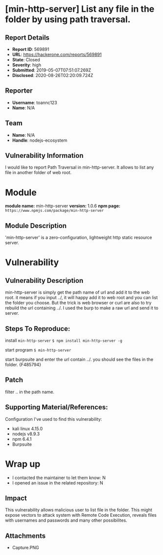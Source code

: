 # [min-http-server] List any file in the folder by using path traversal.

## Report Details
- **Report ID**: 569891
- **URL**: https://hackerone.com/reports/569891
- **State**: Closed
- **Severity**: high
- **Submitted**: 2019-05-07T07:51:07.269Z
- **Disclosed**: 2020-08-26T02:20:09.724Z

## Reporter
- **Username**: toannc123
- **Name**: N/A

## Team
- **Name**: N/A
- **Handle**: nodejs-ecosystem

## Vulnerability Information
I would like to report Path Traversal in min-http-server. It allows to list any file in another folder of web root.

# Module

**module name:** min-http-server
**version:** 1.0.6
**npm page:** `https://www.npmjs.com/package/min-http-server`

## Module Description

'min-http-server' is a zero-configuration, lightweight http static resource server.

# Vulnerability

## Vulnerability Description

min-http-server is simply get the path name of url and add it to the web root. it means if you input ../, it will happy add it to web root and you can list the folder you choose. But the trick is web browser or curl are also to try rebuild the url containing ../. I used the burp to make a raw url and send it to server.

## Steps To Reproduce:

install `min-http-server`
`$ npm install min-http-server -g`

start program
`$ min-http-server`

start burpsuite and enter the url contain ../. you should see the files in the folder.
{F485794}

## Patch

filter .. in the path name.

## Supporting Material/References:

Configuration I've used to find this vulnerability:

- kali linux 4.15.0
- nodejs v8.9.3
- npm 6.4.1
- Burpsuite

# Wrap up

- I contacted the maintainer to let them know: N
- I opened an issue in the related repository: N

## Impact

This vulnerability allows malicious user to list file in the folder. This might expose vectors to attack system with Remote Code Execution, reveals files with usernames and passwords and many other possibilites.

## Attachments
- Capture.PNG
